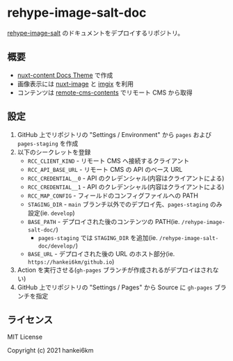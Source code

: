 # rehype-image-salt-doc

[rehype-image-salt](https://github.com/hankei6km/rehype-image-salt) のドキュメントをデプロイするリポジトリ。

## 概要

- [nuxt-content Docs Theme](https://content.nuxtjs.org/themes/docs) で作成
- 画像表示には [nuxt-image](https://image.nuxtjs.org/) と [imgix](https://docs.imgix.com/) を利用
- コンテンツは [remote-cms-contents](https://github.com/hankei6km/remote-cms-contents) でリモート CMS から取得

## 設定

1. GitHub 上でリポジトリの "Settings / Environment" から `pages` および `pages-staging` を作成
2. 以下のシークレットを登録
   - `RCC_CLIENT_KIND` - リモート CMS へ接続するクライアント
   - `RCC_API_BASE_URL` - リモート CMS の API のベース URL
   - `RCC_CREDENTIAL__0` - API のクレデンシャル(内容はクライアントによる)
   - `RCC_CREDENTIAL__1` - API のクレデンシャル(内容はクライアントによる)
   - `RCC_MAP_CONFIG` - フィールドのコンフィグファイルへの PATH
   - `STAGING_DIR` - `main` ブランチ以外でのデプロイ先、`pages-staging` のみ設定(ie. `develop`)
   - `BASE_PATH` - デプロイされた後のコンテンツの PATH(ie. `/rehype-image-salt-doc/`)
     - `pages-staging` では `STAGING_DIR` を追加(ie. `/rehype-image-salt-doc/develop/`)
   - `BASE_URL` - デプロイされた後の URL のホスト部分(ie.` https://hankei6km/github.io`)
3. Action を実行させる(`gh-pages` ブランチが作成されるがデプロイはされない)
4. GitHub 上でリポジトリの "Settings / Pages" から Source に `gh-pages` ブランチを指定

## ライセンス

MIT License

Copyright (c) 2021 hankei6km

